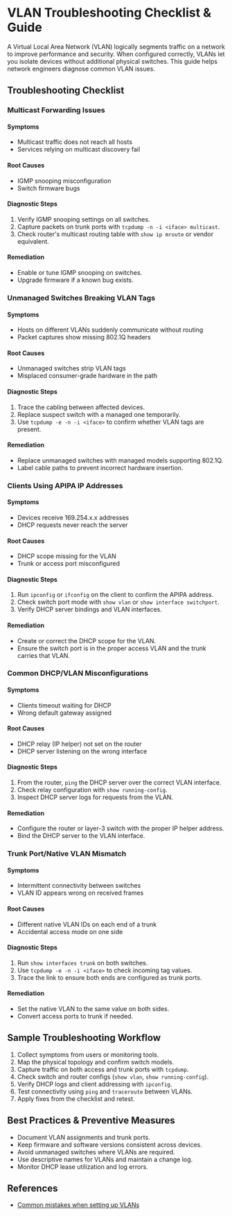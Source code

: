 # VLAN Troubleshooting Checklist & Guide

<!-- markdownlint-disable MD013 MD024 -->

A Virtual Local Area Network (VLAN) logically segments traffic on a network to improve performance and security. When configured correctly, VLANs let you isolate devices without additional physical switches. This guide helps network engineers diagnose common VLAN issues.

## Troubleshooting Checklist

### Multicast Forwarding Issues

#### Symptoms

- Multicast traffic does not reach all hosts
- Services relying on multicast discovery fail

#### Root Causes

- IGMP snooping misconfiguration
- Switch firmware bugs

#### Diagnostic Steps

1. Verify IGMP snooping settings on all switches.
2. Capture packets on trunk ports with `tcpdump -n -i <iface> multicast`.
3. Check router's multicast routing table with `show ip mroute` or vendor equivalent.

#### Remediation

- Enable or tune IGMP snooping on switches.
- Upgrade firmware if a known bug exists.

### Unmanaged Switches Breaking VLAN Tags

#### Symptoms

- Hosts on different VLANs suddenly communicate without routing
- Packet captures show missing 802.1Q headers

#### Root Causes

- Unmanaged switches strip VLAN tags
- Misplaced consumer-grade hardware in the path

#### Diagnostic Steps

1. Trace the cabling between affected devices.
2. Replace suspect switch with a managed one temporarily.
3. Use `tcpdump -e -n -i <iface>` to confirm whether VLAN tags are present.

#### Remediation

- Replace unmanaged switches with managed models supporting 802.1Q.
- Label cable paths to prevent incorrect hardware insertion.

### Clients Using APIPA IP Addresses

#### Symptoms

- Devices receive 169.254.x.x addresses
- DHCP requests never reach the server

#### Root Causes

- DHCP scope missing for the VLAN
- Trunk or access port misconfigured

#### Diagnostic Steps

1. Run `ipconfig` or `ifconfig` on the client to confirm the APIPA address.
2. Check switch port mode with `show vlan` or `show interface switchport`.
3. Verify DHCP server bindings and VLAN interfaces.

#### Remediation

- Create or correct the DHCP scope for the VLAN.
- Ensure the switch port is in the proper access VLAN and the trunk carries that VLAN.

### Common DHCP/VLAN Misconfigurations

#### Symptoms

- Clients timeout waiting for DHCP
- Wrong default gateway assigned

#### Root Causes

- DHCP relay (IP helper) not set on the router
- DHCP server listening on the wrong interface

#### Diagnostic Steps

1. From the router, `ping` the DHCP server over the correct VLAN interface.
2. Check relay configuration with `show running-config`.
3. Inspect DHCP server logs for requests from the VLAN.

#### Remediation

- Configure the router or layer-3 switch with the proper IP helper address.
- Bind the DHCP server to the VLAN interface.

### Trunk Port/Native VLAN Mismatch

#### Symptoms

- Intermittent connectivity between switches
- VLAN ID appears wrong on received frames

#### Root Causes

- Different native VLAN IDs on each end of a trunk
- Accidental access mode on one side

#### Diagnostic Steps

1. Run `show interfaces trunk` on both switches.
2. Use `tcpdump -e -n -i <iface>` to check incoming tag values.
3. Trace the link to ensure both ends are configured as trunk ports.

#### Remediation

- Set the native VLAN to the same value on both sides.
- Convert access ports to trunk if needed.

## Sample Troubleshooting Workflow

1. Collect symptoms from users or monitoring tools.
2. Map the physical topology and confirm switch models.
3. Capture traffic on both access and trunk ports with `tcpdump`.
4. Check switch and router configs (`show vlan`, `show running-config`).
5. Verify DHCP logs and client addressing with `ipconfig`.
6. Test connectivity using `ping` and `traceroute` between VLANs.
7. Apply fixes from the checklist and retest.

## Best Practices & Preventive Measures

- Document VLAN assignments and trunk ports.
- Keep firmware and software versions consistent across devices.
- Avoid unmanaged switches where VLANs are required.
- Use descriptive names for VLANs and maintain a change log.
- Monitor DHCP lease utilization and log errors.

## References

- [Common mistakes when setting up VLANs](https://www.xda-developers.com/mistakes-made-when-setting-up-vlans/)
